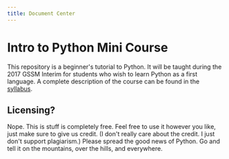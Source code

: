 ```yaml
---
title: Document Center
---
```

Intro to Python Mini Course
===========================

This repository is a beginner's tutorial to Python. It will be taught during the 2017 GSSM Interim for students who wish to learn Python as a first language. A complete description of the course can be found in the [syllabus](index.html). 

## Licensing?

Nope. This is stuff is completely free. Feel free to use it however you like, just make sure to give us credit. (I don't really care about the credit. I just don't support plagiarism.) Please spread the good news of Python. Go and tell it on the mountains, over the hills, and everywhere. 
